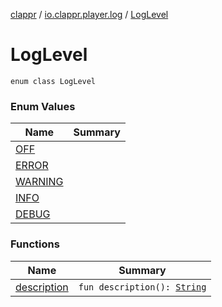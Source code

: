 [clappr](../../index.md) / [io.clappr.player.log](../index.md) / [LogLevel](.)

# LogLevel

`enum class LogLevel`

### Enum Values

| Name | Summary |
|---|---|
| [OFF](-o-f-f.md) |  |
| [ERROR](-e-r-r-o-r.md) |  |
| [WARNING](-w-a-r-n-i-n-g.md) |  |
| [INFO](-i-n-f-o.md) |  |
| [DEBUG](-d-e-b-u-g.md) |  |

### Functions

| Name | Summary |
|---|---|
| [description](description.md) | `fun description(): `[`String`](https://kotlinlang.org/api/latest/jvm/stdlib/kotlin/-string/index.html) |
